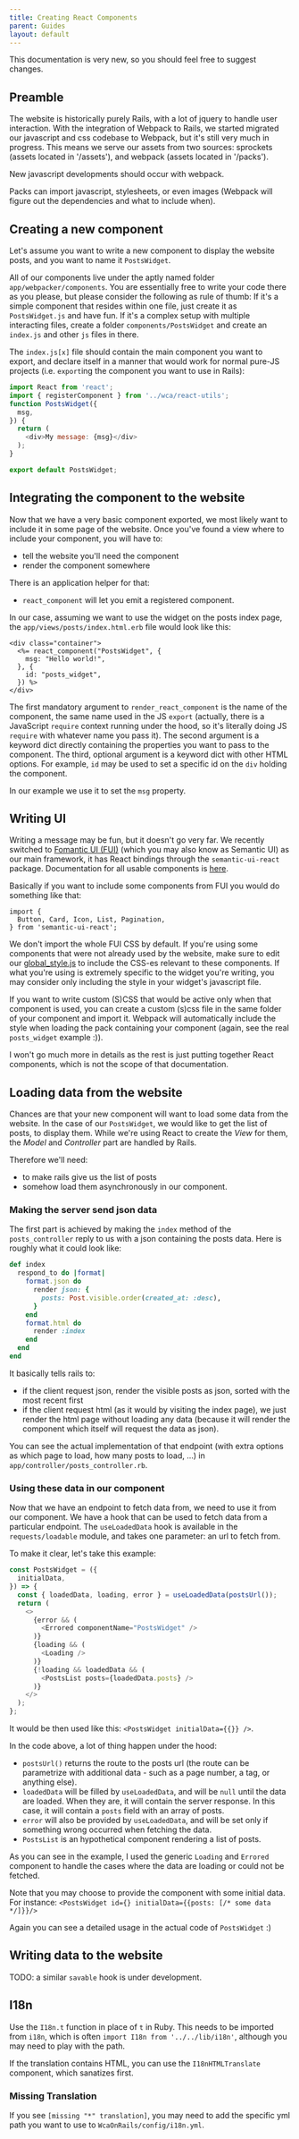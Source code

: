 ```yaml
---
title: Creating React Components
parent: Guides
layout: default
---
```


This documentation is very new, so you should feel free to suggest changes.

## Preamble

The website is historically purely Rails, with a lot of jquery to handle user interaction.
With the integration of Webpack to Rails, we started migrated our javascript and css codebase to Webpack,
but it's still very much in progress.
This means we serve our assets from two sources: sprockets (assets located in '/assets'), and webpack (assets located in '/packs').

New javascript developments should occur with webpack.

Packs can import javascript, stylesheets, or even images (Webpack will figure
out the dependencies and what to include when).

## Creating a new component

Let's assume you want to write a new component to display the website posts,
and you want to name it `PostsWidget`.

All of our components live under the aptly named folder `app/webpacker/components`.
You are essentially free to write your code there as you please, but please consider the following as rule of thumb: If it's a simple component that resides within one file, just create it as `PostsWidget.js` and have fun. If it's a complex setup with multiple interacting files, create a folder `components/PostsWidget` and create an `index.js` and other `js` files in there.

The `index.js[x]` file should contain the main component you want to export,
and declare itself in a manner that would work for normal pure-JS projects (i.e. `export`ing the component you want to use in Rails):
```javascript
import React from 'react';
import { registerComponent } from '../wca/react-utils';
function PostsWidget({
  msg,
}) {
  return (
    <div>My message: {msg}</div>
  );
}

export default PostsWidget;
```

## Integrating the component to the website

Now that we have a very basic component exported, we most likely want to include
it in some page of the website.
Once you've found a view where to include your component, you will have to:
  - tell the website you'll need the component
  - render the component somewhere

There is an application helper for that:
  - `react_component` will let you emit a registered component.

In our case, assuming we want to use the widget on the posts index page,
the `app/views/posts/index.html.erb` file would look like this:
```erb
<div class="container">
  <%= react_component("PostsWidget", {
    msg: "Hello world!",
  }, {
    id: "posts_widget",
  }) %>
</div>
```

The first mandatory argument to `render_react_component` is the name of the component,
the same name used in the JS `export` (actually, there is a JavaScript `require` context running under the hood, so it's literally doing JS `require` with whatever name you pass it).
The second argument is a keyword dict directly containing the properties you want to pass to the component.
The third, optional argument is a keyword dict with other HTML options. For example, `id` may be used to set a specific
id on the `div` holding the component.

In our example we use it to set the `msg` property.


## Writing UI

Writing a message may be fun, but it doesn't go very far.
We recently switched to [Fomantic UI (FUI)](https://fomantic-ui.com/) (which you may also know as Semantic UI)
as our main framework, it has React bindings through the `semantic-ui-react` package.
Documentation for all usable components is [here](https://react.semantic-ui.com/).

Basically if you want to include some components from FUI you would do something like that:
```
import {
  Button, Card, Icon, List, Pagination,
} from 'semantic-ui-react';
```

We don't import the whole FUI CSS by default.
If you're using some components that were not already used by the website, make sure to edit our [global_style.js](https://github.com/thewca/worldcubeassociation.org/blob/0d0137379b5ce1a62e05f0a4dc390fef7aa8292e/WcaOnRails/app/webpacker/packs/global_styles.js) to include the CSS-es relevant to these components.
If what you're using is extremely specific to the widget you're writing, you may consider only including the style in your widget's javascript file.

If you want to write custom (S)CSS that would be active only when that component is used, you can create a custom (s)css file in the same folder of your component and import it. Webpack will automatically include the style when loading the pack containing your component (again, see the real `posts_widget` example :)).

I won't go much more in details as the rest is just putting together React
components, which is not the scope of that documentation.


## Loading data from the website

Chances are that your new component will want to load some data from the website.
In the case of our `PostsWidget`, we would like to get the list of posts, to display them.
While we're using React to create the *View* for them, the *Model* and *Controller*
part are handled by Rails.

Therefore we'll need:
  - to make rails give us the list of posts
  - somehow load them asynchronously in our component.

### Making the server send json data

The first part is achieved by making the `index` method of the `posts_controller`
reply to us with a json containing the posts data.
Here is roughly what it could look like:
```ruby
def index
  respond_to do |format|
    format.json do
      render json: {
        posts: Post.visible.order(created_at: :desc),
      }
    end
    format.html do
      render :index
    end
  end
end
```

It basically tells rails to:
  - if the client request json, render the visible posts as json, sorted with the most recent first
  - if the client request html (as it would by visiting the index page), we just
render the html page without loading any data (because it will render the component
which itself will request the data as json).

You can see the actual implementation of that endpoint (with extra options as which
page to load, how many posts to load, ...) in `app/controller/posts_controller.rb`.

### Using these data in our component

Now that we have an endpoint to fetch data from, we need to use it from our component.
We have a hook that can be used to fetch data from a particular
endpoint.
The `useLoadedData` hook is available in the `requests/loadable` module, and takes one parameter: an url to fetch from.

To make it clear, let's take this example:
```javascript
const PostsWidget = ({
  initialData,
}) => {
  const { loadedData, loading, error } = useLoadedData(postsUrl());
  return (
    <>
      {error && (
        <Errored componentName="PostsWidget" />
      )}
      {loading && (
        <Loading />
      )}
      {!loading && loadedData && (
        <PostsList posts={loadedData.posts} />
      )}
    </>
  );
};
```

It would be then used like this: `<PostsWidget initialData={{}} />`.

In the code above, a lot of thing happen under the hood:
  - `postsUrl()` returns the route to the posts url (the route can be parametrize with additional data - such as a page number, a tag, or anything else).
  - `loadedData` will be filled by `useLoadedData`, and will be `null`
until the data are loaded. When they are, it will contain the server response.
In this case, it will contain a `posts` field with an array of posts.
  - `error` will also be provided by `useLoadedData`, and will be set only
if something wrong occurred when fetching the data.
  - `PostsList` is an hypothetical component rendering a list of posts.

As you can see in the example, I used the generic `Loading` and `Errored` component
to handle the cases where the data are loading or could not be fetched.

Note that you may choose to provide the component with some initial data.
For instance: `<PostsWidget id={} initialData={{posts: [/* some data */]}}/>`

Again you can see a detailed usage in the actual code of `PostsWidget` :)


## Writing data to the website

TODO: a similar `savable` hook is under development.

## I18n

Use the `I18n.t` function in place of `t` in Ruby. 
This needs to be imported from `i18n`, which is often `import I18n from '../../lib/i18n'`, although you may need to play with the path.

If the translation contains HTML, you can use the `I18nHTMLTranslate` component, which sanatizes first.

### Missing Translation
If you see `[missing "*" translation]`, you may need to add the specific yml path you want to use to `WcaOnRails/config/i18n.yml`.

